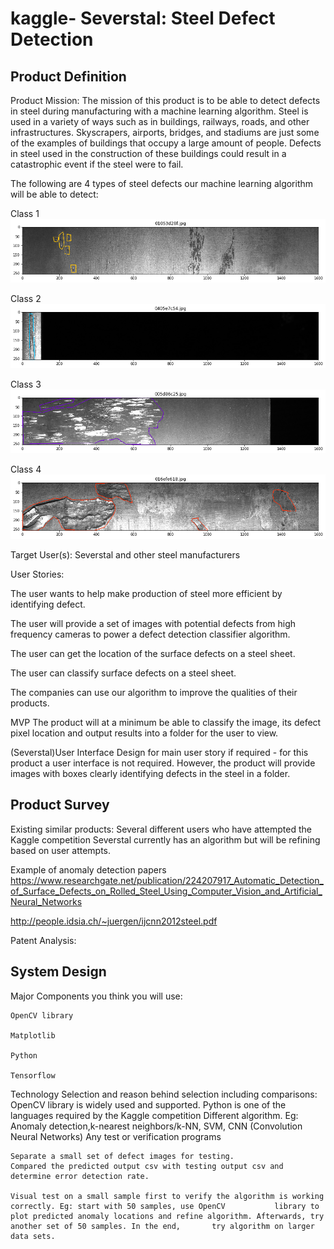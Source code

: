 # kaggle- Severstal: Steel Defect Detection
## Product Definition
  Product Mission: The mission of this product is to be able to detect defects in steel during manufacturing with a machine learning algorithm. Steel is used in a variety of ways such as in buildings, railways, roads, and other infrastructures. Skyscrapers, airports, bridges, and stadiums are just some of the examples of buildings that occupy a large amount of people. Defects in steel used in the construction of these buildings could result in a catastrophic event if the steel were to fail.
  
The following are 4 types of steel defects our machine learning algorithm will be able to detect:

Class 1
<img src="https://github.com/mullaa/kaggle-/blob/master/pictures/defects/class%201.png">

Class 2
<img src="https://github.com/mullaa/kaggle-/blob/master/pictures/defects/class%202.png">

Class 3
<img src="https://github.com/mullaa/kaggle-/blob/master/pictures/defects/class%203.png">

Class 4
<img src="https://github.com/mullaa/kaggle-/blob/master/pictures/defects/class%204.png">
  
  Target User(s): Severstal and other steel manufacturers
  
  User Stories:
  
  The user wants to help make production of steel more efficient by identifying defect.
  
  The user will provide a set of images with potential defects from high frequency cameras to power a defect detection classifier algorithm.
  
  The user can get the location of the surface defects on a steel sheet.
  
  The user can classify surface defects on a steel sheet.
  
  The companies can use our algorithm to  improve the qualities of their products.
  
  MVP
  The product will at a minimum be able to classify the image, its defect pixel location and output results into a folder for the user to view.
  
  (Severstal)User Interface Design for main user story if required - for this product a user interface is not required.   However, the product will provide images with boxes clearly identifying defects in the steel in a folder.
  
 ## Product Survey 
  Existing similar products:
  Several different users who have attempted the Kaggle competition
  Severstal currently has an algorithm but will be refining based on user attempts.
  
  Example of anomaly detection papers
  https://www.researchgate.net/publication/224207917_Automatic_Detection_of_Surface_Defects_on_Rolled_Steel_Using_Computer_Vision_and_Artificial_Neural_Networks
  
  http://people.idsia.ch/~juergen/ijcnn2012steel.pdf
  
  Patent Analysis:

## System Design
  Major Components you think you will use:
    
    OpenCV library
    
    Matplotlib
    
    Python
    
    Tensorflow

  Technology Selection and reason behind selection including comparisons:
    OpenCV library is widely used and supported.
    Python is one of the languages required by the Kaggle competition
    Different algorithm. Eg: Anomaly detection,k-nearest neighbors/k-NN, SVM, CNN (Convolution Neural Networks)
    Any test or verification programs
    
    Separate a small set of defect images for testing.
    Compared the predicted output csv with testing output csv and determine error detection rate.

    Visual test on a small sample first to verify the algorithm is working correctly. Eg: start with 50 samples, use OpenCV           library to plot predicted anomaly locations and refine algorithm. Afterwards, try another set of 50 samples. In the end,       try algorithm on larger data sets.


